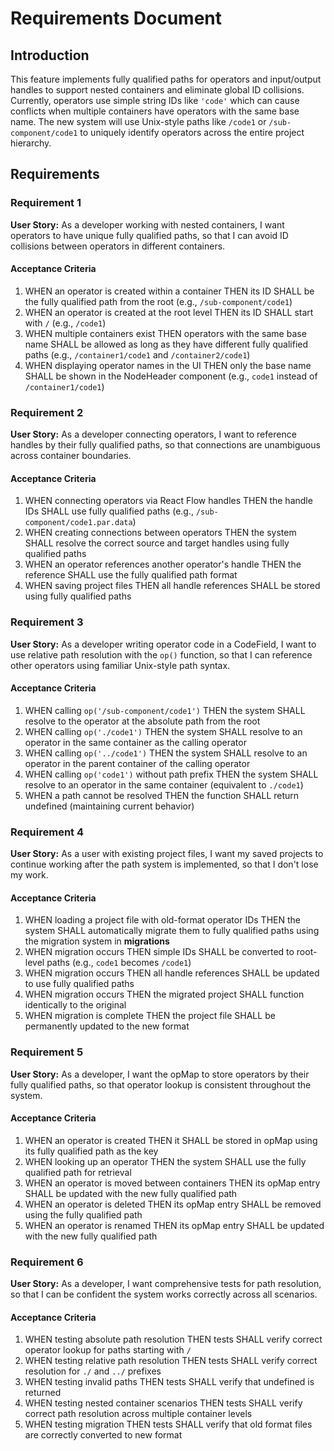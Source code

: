 # Requirements Document

## Introduction

This feature implements fully qualified paths for operators and input/output handles to support nested containers and eliminate global ID collisions. Currently, operators use simple string IDs like `'code'` which can cause conflicts when multiple containers have operators with the same base name. The new system will use Unix-style paths like `/code1` or `/sub-component/code1` to uniquely identify operators across the entire project hierarchy.

## Requirements

### Requirement 1

**User Story:** As a developer working with nested containers, I want operators to have unique fully qualified paths, so that I can avoid ID collisions between operators in different containers.

#### Acceptance Criteria

1. WHEN an operator is created within a container THEN its ID SHALL be the fully qualified path from the root (e.g., `/sub-component/code1`)
2. WHEN an operator is created at the root level THEN its ID SHALL start with `/` (e.g., `/code1`)
3. WHEN multiple containers exist THEN operators with the same base name SHALL be allowed as long as they have different fully qualified paths (e.g., `/container1/code1` and `/container2/code1`)
4. WHEN displaying operator names in the UI THEN only the base name SHALL be shown in the NodeHeader component (e.g., `code1` instead of `/container1/code1`)

### Requirement 2

**User Story:** As a developer connecting operators, I want to reference handles by their fully qualified paths, so that connections are unambiguous across container boundaries.

#### Acceptance Criteria

1. WHEN connecting operators via React Flow handles THEN the handle IDs SHALL use fully qualified paths (e.g., `/sub-component/code1.par.data`)
2. WHEN creating connections between operators THEN the system SHALL resolve the correct source and target handles using fully qualified paths
3. WHEN an operator references another operator's handle THEN the reference SHALL use the fully qualified path format
4. WHEN saving project files THEN all handle references SHALL be stored using fully qualified paths

### Requirement 3

**User Story:** As a developer writing operator code in a CodeField, I want to use relative path resolution with the `op()` function, so that I can reference other operators using familiar Unix-style path syntax.

#### Acceptance Criteria

1. WHEN calling `op('/sub-component/code1')` THEN the system SHALL resolve to the operator at the absolute path from the root
2. WHEN calling `op('./code1')` THEN the system SHALL resolve to an operator in the same container as the calling operator
3. WHEN calling `op('../code1')` THEN the system SHALL resolve to an operator in the parent container of the calling operator
4. WHEN calling `op('code1')` without path prefix THEN the system SHALL resolve to an operator in the same container (equivalent to `./code1`)
5. WHEN a path cannot be resolved THEN the function SHALL return undefined (maintaining current behavior)

### Requirement 4

**User Story:** As a user with existing project files, I want my saved projects to continue working after the path system is implemented, so that I don't lose my work.

#### Acceptance Criteria

1. WHEN loading a project file with old-format operator IDs THEN the system SHALL automatically migrate them to fully qualified paths using the migration system in __migrations__
2. WHEN migration occurs THEN simple IDs SHALL be converted to root-level paths (e.g., `code1` becomes `/code1`)
3. WHEN migration occurs THEN all handle references SHALL be updated to use fully qualified paths
4. WHEN migration occurs THEN the migrated project SHALL function identically to the original
5. WHEN migration is complete THEN the project file SHALL be permanently updated to the new format

### Requirement 5

**User Story:** As a developer, I want the opMap to store operators by their fully qualified paths, so that operator lookup is consistent throughout the system.

#### Acceptance Criteria

1. WHEN an operator is created THEN it SHALL be stored in opMap using its fully qualified path as the key
2. WHEN looking up an operator THEN the system SHALL use the fully qualified path for retrieval
3. WHEN an operator is moved between containers THEN its opMap entry SHALL be updated with the new fully qualified path
4. WHEN an operator is deleted THEN its opMap entry SHALL be removed using the fully qualified path
5. WHEN an operator is renamed THEN its opMap entry SHALL be updated with the new fully qualified path

### Requirement 6

**User Story:** As a developer, I want comprehensive tests for path resolution, so that I can be confident the system works correctly across all scenarios.

#### Acceptance Criteria

1. WHEN testing absolute path resolution THEN tests SHALL verify correct operator lookup for paths starting with `/`
2. WHEN testing relative path resolution THEN tests SHALL verify correct resolution for `./` and `../` prefixes
3. WHEN testing invalid paths THEN tests SHALL verify that undefined is returned
4. WHEN testing nested container scenarios THEN tests SHALL verify correct path resolution across multiple container levels
5. WHEN testing migration THEN tests SHALL verify that old format files are correctly converted to new format
